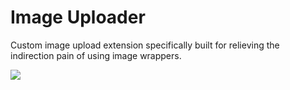 # Image Uploader

Custom image upload extension specifically built for relieving the indirection pain of using image wrappers.

![](https://cldup.com/eJ68bgRXqM.gif)
